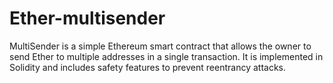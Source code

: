# Ether-multisender
MultiSender is a simple Ethereum smart contract that allows the owner to send Ether to multiple addresses in a single transaction. It is implemented in Solidity and includes safety features to prevent reentrancy attacks.
